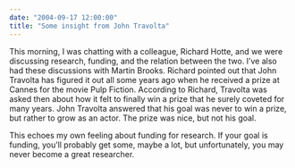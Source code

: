 ```yaml
---
date: "2004-09-17 12:00:00"
title: "Some insight from John Travolta"
---
```




This morning, I was chatting with a colleague, Richard Hotte, and we were discussing research, funding, and the relation between the two. I&rsquo;ve also had these discussions with Martin Brooks. Richard pointed out that John Travolta has figured it out all some years ago when he received a prize at Cannes for the movie Pulp Fiction. According to Richard, Travolta was asked then about how it felt to finally win a prize that he surely coveted for many years. John Travolta answered that his goal was never to win a prize, but rather to grow as an actor. The prize was nice, but not his goal.

This echoes my own feeling about funding for research. If your goal is funding, you&rsquo;ll probably get some, maybe a lot, but unfortunately, you may never become a great researcher.


